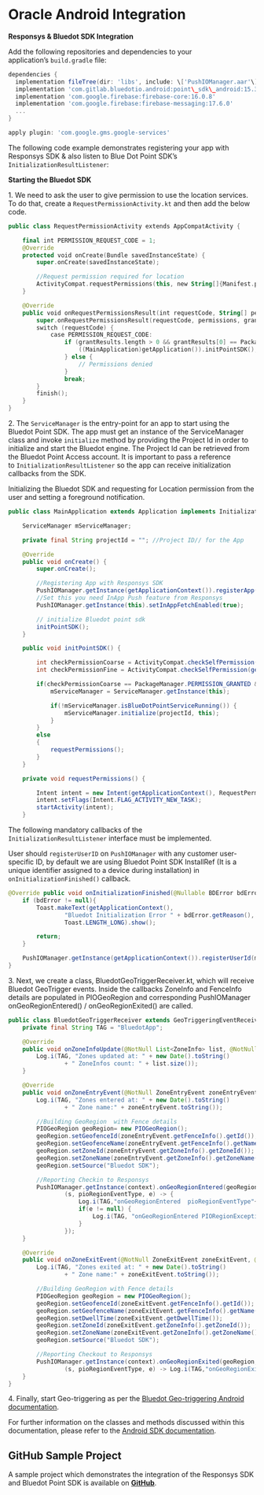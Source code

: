 Oracle Android Integration
==========================

**Responsys & Bluedot SDK Integration**

Add the following repositories and dependencies to your application’s `build.gradle` file:

```gradle
dependencies {
  implementation fileTree(dir: 'libs', include: \['PushIOManager.aar'\]) // Responsys PushIOManager
  implementation 'com.gitlab.bluedotio.android:point\_sdk\_android:15.3.4' //Bluedot Point SDK
  implementation 'com.google.firebase:firebase-core:16.0.8'
  implementation 'com.google.firebase:firebase-messaging:17.6.0'
  ...
}

apply plugin: 'com.google.gms.google-services'
```

The following code example demonstrates registering your app with Responsys SDK & also listen to Blue Dot Point SDK’s `InitializationResultListener`:

**Starting the Bluedot SDK**

1\. We need to ask the user to give permission to use the location services. To do that, create a `RequestPermissionActivity.kt` and then add the below code.

```kotlin
public class RequestPermissionActivity extends AppCompatActivity {

    final int PERMISSION_REQUEST_CODE = 1;
    @Override
    protected void onCreate(Bundle savedInstanceState) {
        super.onCreate(savedInstanceState);

        //Request permission required for location
        ActivityCompat.requestPermissions(this, new String[]{Manifest.permission.ACCESS_COARSE_LOCATION, Manifest.permission.ACCESS_FINE_LOCATION}, PERMISSION_REQUEST_CODE);
    }

    @Override
    public void onRequestPermissionsResult(int requestCode, String[] permissions, int[] grantResults) {
        super.onRequestPermissionsResult(requestCode, permissions, grantResults);
        switch (requestCode) {
            case PERMISSION_REQUEST_CODE:
                if (grantResults.length > 0 && grantResults[0] == PackageManager.PERMISSION_GRANTED) {
                    ((MainApplication)getApplication()).initPointSDK();
                } else {
                    // Permissions denied
                }
                break;
        }
        finish();
    }
}
```

2\. The `ServiceManager` is the entry-point for an app to start using the Bluedot Point SDK. The app must get an instance of the ServiceManager class and invoke `initialize` method by providing the Project Id in order to initialize and start the Bluedot engine. The Project Id can be retrieved from the Bluedot Point Access account. It is important to pass a reference to `InitializationResultListener` so the app can receive initialization callbacks from the SDK.

Initializing the Bluedot SDK and requesting for Location permission from the user and setting a foreground notification.

```java
public class MainApplication extends Application implements InitializationResultListener {

    ServiceManager mServiceManager;

    private final String projectId = ""; //Project ID// for the App

    @Override
    public void onCreate() {
        super.onCreate();

        //Registering App with Responsys SDK
        PushIOManager.getInstance(getApplicationContext()).registerApp();
        //Set this you need InApp Push feature from Responsys
        PushIOManager.getInstance(this).setInAppFetchEnabled(true);

        // initialize Bluedot point sdk
        initPointSDK();
    }

    public void initPointSDK() {

        int checkPermissionCoarse = ActivityCompat.checkSelfPermission(getApplicationContext(), Manifest.permission.ACCESS_COARSE_LOCATION);
        int checkPermissionFine = ActivityCompat.checkSelfPermission(getApplicationContext(), Manifest.permission.ACCESS_FINE_LOCATION);

        if(checkPermissionCoarse == PackageManager.PERMISSION_GRANTED && checkPermissionFine == PackageManager.PERMISSION_GRANTED) {
            mServiceManager = ServiceManager.getInstance(this);

            if(!mServiceManager.isBlueDotPointServiceRunning()) {
                mServiceManager.initialize(projectId, this);
            }
        }
        else
        {
            requestPermissions();
        }
    }

    private void requestPermissions() {

        Intent intent = new Intent(getApplicationContext(), RequestPermissionActivity.class);
        intent.setFlags(Intent.FLAG_ACTIVITY_NEW_TASK);
        startActivity(intent);
    }
```

The following mandatory callbacks of the `InitializationResultListener` interface must be implemented. 

User should `registerUserID` on `PushIOManager` with any customer user-specific ID, by default we are using Bluedot Point SDK InstallRef (It is a unique identifier assigned to a device during installation) in `onInitializationFinished()` callback.

```java
@Override public void onInitializationFinished(@Nullable BDError bdError) {
    if (bdError != null){
        Toast.makeText(getApplicationContext(),
                "Bluedot Initialization Error " + bdError.getReason(),
                Toast.LENGTH_LONG).show();

        return;
    }

    PushIOManager.getInstance(getApplicationContext()).registerUserId(mServiceManager.getInstallRef());
}
```

3\. Next, we create a class, BluedotGeoTriggerReceiver.kt, which will receive Bluedot GeoTrigger events. Inside the callbacks ZoneInfo and FenceInfo details are populated in PIOGeoRegion and corresponding PushIOManager onGeoRegionEntered() / onGeoRegionExited() are called.

```java
public class BluedotGeoTriggerReceiver extends GeoTriggeringEventReceiver {
    private final String TAG = "BluedotApp";

    @Override
    public void onZoneInfoUpdate(@NotNull List<ZoneInfo> list, @NotNull Context context) {
        Log.i(TAG, "Zones updated at: " + new Date().toString()
                + " ZoneInfos count: " + list.size());
    }

    @Override
    public void onZoneEntryEvent(@NotNull ZoneEntryEvent zoneEntryEvent, @NotNull Context context) {
        Log.i(TAG, "Zones entered at: " + new Date().toString()
                + " Zone name:" + zoneEntryEvent.toString());

        //Building GeoRegion  with Fence details
        PIOGeoRegion geoRegion= new PIOGeoRegion();
        geoRegion.setGeofenceId(zoneEntryEvent.getFenceInfo().getId());
        geoRegion.setGeofenceName(zoneEntryEvent.getFenceInfo().getName());
        geoRegion.setZoneId(zoneEntryEvent.getZoneInfo().getZoneId());
        geoRegion.setZoneName(zoneEntryEvent.getZoneInfo().getZoneName());
        geoRegion.setSource("Bluedot SDK");

        //Reporting Checkin to Responsys
        PushIOManager.getInstance(context).onGeoRegionEntered(geoRegion,
                (s, pioRegionEventType, e) -> {
                    Log.i(TAG,"onGeoRegionEntered  pioRegionEventType"+pioRegionEventType);
                    if(e != null) {
                        Log.i(TAG, "onGeoRegionEntered PIORegionException" + e.getErrorMessage() + "###" + e.getErrorDescription());
                    }
                });
    }

    @Override
    public void onZoneExitEvent(@NotNull ZoneExitEvent zoneExitEvent, @NotNull Context context) {
        Log.i(TAG, "Zones exited at: " + new Date().toString()
                + " Zone name:" + zoneExitEvent.toString());

        //Building GeoRegion with Fence details
        PIOGeoRegion geoRegion = new PIOGeoRegion();
        geoRegion.setGeofenceId(zoneExitEvent.getFenceInfo().getId());
        geoRegion.setGeofenceName(zoneExitEvent.getFenceInfo().getName());
        geoRegion.setDwellTime(zoneExitEvent.getDwellTime());
        geoRegion.setZoneId(zoneExitEvent.getZoneInfo().getZoneId());
        geoRegion.setZoneName(zoneExitEvent.getZoneInfo().getZoneName());
        geoRegion.setSource("Bluedot SDK");

        //Reporting Checkout to Responsys
        PushIOManager.getInstance(context).onGeoRegionExited(geoRegion,
                (s, pioRegionEventType, e) -> Log.i(TAG,"onGeoRegionExited "+s));
    }
}
```

4\. Finally, start Geo-triggering as per the [Bluedot Geo-triggering Android documentation](../../Point%20SDK/Android/Geo-triggering.md).

For further information on the classes and methods discussed within this documentation, please refer to the [Android SDK documentation](../../Point%20SDK/Android/Overview.md).

**GitHub Sample Project**
-------------------------

A sample project which demonstrates the integration of the Responsys SDK and Bluedot Point SDK is available on **[GitHub](https://github.com/Bluedot-Innovation/OracleMinimalApp-Android)**.
